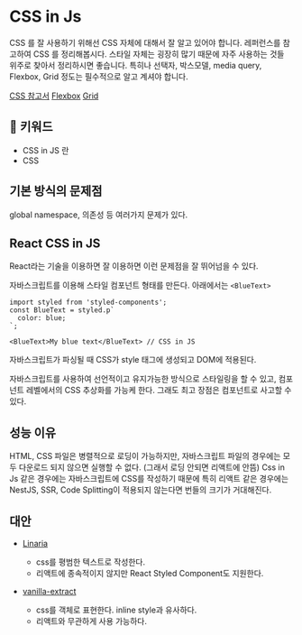 # CSS in Js

CSS 를 잘 사용하기 위해선 CSS 자체에 대해서 잘 알고 있어야 합니다.
레퍼런스를 참고하여 CSS 를 정리해봅시다. 스타일 자체는 굉장히 많기 때문에 자주 사용하는 것들 위주로 찾아서 정리하시면 좋습니다.
특히나 선택자, 박스모델, media query, Flexbox, Grid 정도는 필수적으로 알고 계셔야 합니다.

[CSS 참고서](https://developer.mozilla.org/ko/docs/Web/CSS/Reference)
[Flexbox](https://css-tricks.com/snippets/css/a-guide-to-flexbox/)
[Grid](https://css-tricks.com/snippets/css/complete-guide-grid/)

## :whale2: 키워드

* CSS in JS 란
* CSS

## 기본 방식의 문제점

global namespace, 의존성 등 여러가지 문제가 있다.

## React CSS in JS

React라는 기술을 이용하면 잘 이용하면 이런 문제점을 잘 뛰어넘을 수 있다.

자바스크립트를 이용해 스타일 컴포넌트 형태를 만든다. 아래에서는 `<BlueText>`

```tsx
import styled from 'styled-components';
const BlueText = styled.p`
  color: blue;
`;

<BlueText>My blue text</BlueText> // CSS in JS
```

자바스크립트가 파싱될 때 CSS가 style 태그에 생성되고 DOM에 적용된다.

자바스크립트를 사용하여 선언적이고 유지가능한 방식으로 스타일링을 할 수 있고,
컴포넌트 레벨에서의 CSS 추상화를 가능케 한다. 그래도 최고 장점은 컴포넌트로 사고할 수 있다.

## 성능 이유

HTML, CSS 파일은 병렬적으로 로딩이 가능하지만, 자바스크립트 파일의 경우에는 모두 다운로드 되지 않으면 실행할 수 없다. (그래서 로딩 안되면 리액트에 안뜸)
Css in Js 같은 경우에는 자바스크립트에 CSS를 작성하기 때문에 특히 리액트 같은 경우에는 NestJS, SSR, Code Splitting이 적용되지 않는다면
번들의 크기가 거대해진다.

## 대안

* [Linaria](https://linaria.dev/)
  * css를 평범한 텍스트로 작성한다.
  * 리액트에 종속적이지 않지만 React Styled Component도 지원한다.

* [vanilla-extract](https://vanilla-extract.style/)
  * css를 객체로 표현한다. inline style과 유사하다.
  * 리액트와 무관하게 사용 가능하다.
  